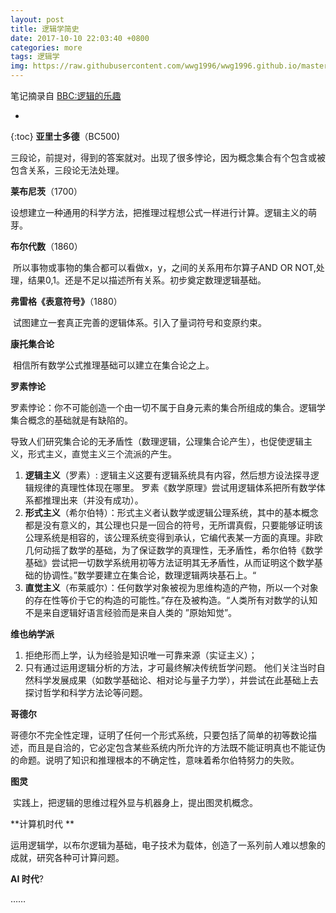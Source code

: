 ```yaml
---
layout: post
title: 逻辑学简史
date: 2017-10-10 22:03:40 +0800
categories: more
tags: 逻辑学
img: https://raw.githubusercontent.com/wwg1996/wwg1996.github.io/master/images/logic.png
---
```


笔记摘录自 [BBC:逻辑的乐趣](http://www.bilibili.com/video/av2679094/)

* 
{:toc}
**亚里士多德**（BC500)

​        三段论，前提对，得到的答案就对。出现了很多悖论，因为概念集合有个包含或被包含关系，三段论无法处理。

**莱布尼茨**（1700）

设想建立一种通用的科学方法，把推理过程想公式一样进行计算。逻辑主义的萌芽。

**布尔代数**（1860）

​        所以事物或事物的集合都可以看做x，y，之间的关系用布尔算子AND OR NOT,处理，结果0,1。还是不足以描述所有关系。初步奠定数理逻辑基础。

**弗雷格《表意符号》**（1880）

​        试图建立一套真正完善的逻辑体系。引入了量词符号和变原约束。

**康托集合论**

​        相信所有数学公式推理基础可以建立在集合论之上。

**罗素悖论**

​        罗素悖论：你不可能创造一个由一切不属于自身元素的集合所组成的集合。逻辑学集合概念的基础就是有缺陷的。

​        导致人们研究集合论的无矛盾性（数理逻辑，公理集合论产生），也促使逻辑主义，形式主义，直觉主义三个流派的产生。

1. **逻辑主义**（罗素）: 逻辑主义这要有逻辑系统具有内容，然后想方设法探寻逻辑规律的真理性体现在哪里。 罗素《数学原理》尝试用逻辑体系把所有数学体系都推理出来（并没有成功）。
2. **形式主义**（希尔伯特）：形式主义者认数学或逻辑公理系统，其中的基本概念都是没有意义的，其公理也只是一回合的符号，无所谓真假，只要能够证明该公理系统是相容的，该公理系统变得到承认，它编代表某一方面的真理。非欧几何动摇了数学的基础，为了保证数学的真理性，无矛盾性，希尔伯特《数学基础》尝试把一切数学系统用初等方法证明其无矛盾性，从而证明这个数学基础的协调性。”数学要建立在集合论，数理逻辑两块基石上。“
3. **直觉主义**（布莱威尔）：任何数学对象被视为思维构造的产物，所以一个对象的存在性等价于它的构造的可能性。”存在及被构造。“人类所有对数学的认知不是来自逻辑好语言经验而是来自人类的 ”原始知觉”。

**维也纳学派**

1. 拒绝形而上学，认为经验是知识唯一可靠来源（实证主义）；
2. 只有通过运用逻辑分析的方法，才可最终解决传统哲学问题。
   他们关注当时自然科学发展成果（如数学基础论、相对论与量子力学），并尝试在此基础上去探讨哲学和科学方法论等问题。

**哥德尔**

​        哥德尔不完全性定理，证明了任何一个形式系统，只要包括了简单的初等数论描述，而且是自洽的，它必定包含某些系统内所允许的方法既不能证明真也不能证伪的命题。说明了知识和推理根本的不确定性，意味着希尔伯特努力的失败。

**图灵**

​        实践上，把逻辑的思维过程外显与机器身上，提出图灵机概念。

**计算机时代 **

​        运用逻辑学，以布尔逻辑为基础，电子技术为载体，创造了一系列前人难以想象的成就，研究各种可计算问题。

**AI 时代**?

……